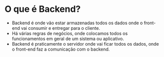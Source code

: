 # O que é Backend?
- Backend é onde vão estar armazenadas todos os dados onde o front-end vai consumir e entregar para o cliente.
- Há várias regras de negócios, onde colocamos todos os funcionamentos em geral de um sistema ou aplicativo.
- Backend é praticamente o servidor onde vai ficar todos os dados, onde o front-end faz a comunicação com o backend.